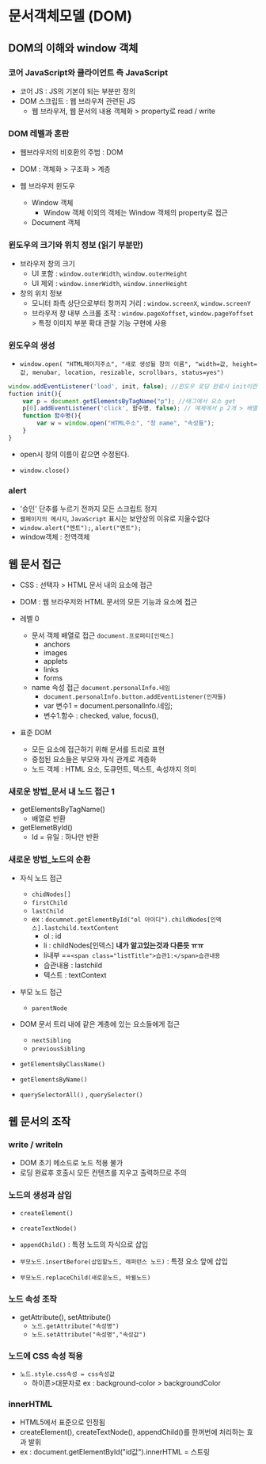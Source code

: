 # 문서객체모델 (DOM)

## DOM의 이해와 window 객체

### 코어 JavaScript와 클라이언트 측 JavaScript

- 코어 JS : JS의 기본이 되는 부분만 정의
- DOM 스크립트 : 웹 브라우저 관련된 JS
  - 웹 브라우저, 웹 문서의 내용 객체화 > property로 read / write

### DOM 레벨과 혼란

- 웹브라우저의 비호환의 주범 : DOM

- DOM : 객체화 > 구조화 > 계층
- 웹 브라우저 윈도우
  - Window 객체
    - Window 객체 이외의 객체는 Window 객체의 property로 접근
  - Document 객체



### 윈도우의 크기와 위치 정보 (읽기 부분만)

- 브라우저 창의 크기
  - UI 포함 : `window.outerWidth`, `window.outerHeight`
  - UI 제외 : `window.innerWidth`, `window.innerHeight`
- 창의 위치 정보
  - 모니터 좌측 상단으로부터 창까지 거리 : `window.screenX`, `window.screenY`
  - 브라우저 창 내부 스크롤 조작 : `window.pageXoffset`, `window.pageYoffset` > 특정 이미지 부분 확대 관찰 기능 구현에 사용



### 윈도우의 생성

- `window.open( "HTML페이지주소", "새로 생성될 창의 이름", "width=값, height=값, menubar, location, resizable, scrollbars, status=yes")` 

```javascript
window.addEventListener('load', init, false); //윈도우 로딩 완료시 init이란 함수 호출
fuction init(){
	var p = document.getElementsByTagName("p"); //태그에서 요소 get
	p[0].addEventListener('click', 함수명, false); // 예제에서 p 2개 > 배열로
    function 함수명(){
        var w = window.open("HTML주소", "창 name", "속성들");
    }
}
```

- open시 창의 이름이 같으면 수정된다.

- `window.close()` 

### alert

- '승인' 단추를 누르기 전까지 모든 스크립트 정지
- `웹페이지의 메시지`, `JavaScript` 표시는 보안상의 이유로 지울수없다
- `window.alert("멘트");`, `alert("멘트");`
- window객체 : 전역객체

## 웹 문서 접근

- CSS : 선택자 > HTML 문서 내의 요소에 접근
- DOM : 웹 브라우저와 HTML 문서의 모든 기능과 요소에 접근
- 레벨 0
  - 문서 객체 배열로 접근 `document.프로퍼티[인덱스]`
    - anchors
    - images
    - applets
    - links
    - forms
  - name 속성 접근 `document.personalInfo.네임`
    -  `document.personalInfo.button.addEventListener(인자들)`
    - var 변수1 = document.personalInfo.네임;
    - 변수1.함수 : checked, value, focus(), 

- 표준 DOM
  - 모든 요소에 접근하기 위해 문서를 트리로 표현
  - 중첩된 요소들은 부모와 자식 관계로 계층화
  - 노드 객체 : HTML 요소, 도큐먼트, 텍스트, 속성까지 의미

### 새로운 방법_문서 내 노드 접근 1

- getElementsByTagName()
  - 배열로 반환
- getElemetById()
  - Id = 유일 : 하나만 반환

### 새로운 방법_노드의 순환

- 자식 노드 접근
  - `chidNodes[]`
  - `firstChild`
  - `lastChild`
  - ex : `documnet.getElementById("ol 아이디").childNodes[인덱스].lastchild.textContent`
    - ol : id
    - li : childNodes[인덱스] **내가 알고있는것과 다른듯 ㅠㅠ**
    - li내부 ==`<span class="listTitle">습관1:</span>습관내용`
    - 습관내용 : lastchild 
    - 텍스트 : textContext
- 부모 노드 접근
  - `parentNode`
- DOM 문서 트리 내에 같은 계층에 있는 요소들에게 접근
  - `nextSibling`
  - `previousSibling`

- `getElementsByClassName()`

- `getElementsByName()`

- `querySelectorAll()` , `querySelector()`



## 웹 문서의 조작

### write / writeln

- DOM 초기 메소드로 노드 적용 불가
- 로딩 완료후 호출시 모든 컨텐츠를 지우고 출력하므로 주의



### 노드의 생성과 삽입

- `createElement()`
- `createTextNode()`
- `appendChild()` : 특정 노드의 자식으로 삽입

- `부모노드.insertBefore(삽입할노드, 레퍼런스 노드)` : 특정 요소 앞에 삽입

- `부모노드.replaceChild(새로운노드, 바뀔노드)`



### 노드 속성 조작

- getAttribute(), setAttribute()
  - `노드.getAttribute("속성명")`
  - `노드.setAttribute("속성명","속성값")`

### 노드에 CSS 속성 적용

- `노드.style.css속성 = css속성값`
  - 하이픈>대문자로 ex : background-color > backgroundColor



### innerHTML

- HTML5에서 표준으로 인정됨
- createElement(), createTextNode(), appendChild()를 한꺼번에 처리하는 효과 발휘
- ex : document.getElementById("id값").innerHTML = 스트링